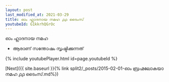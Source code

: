 ```yaml
---
layout: post
last_modified_at: 2021-03-29
title: ഓം ഹ്ലാദനായ നമഹ ൧൧ ടൈംസ്
youtubeId: G1kkrhQGrOc
---
```

 
 
 ഓം ഹ്ലാദനായ നമഹ 
 
 -  ആരാണ് സന്തോഷം സൃഷ്ടിക്കുന്നത് 
 
  
 
  
 
 
 
 
 
 


{% include youtubePlayer.html id=page.youtubeId %}
 
[Next]({{ site.baseurl }}{% link  split2/_posts/2015-02-01-ഓം ബ്രഹ്മലോകയാ നമഹ ൧൧ ടൈംസ്.md%})
 
